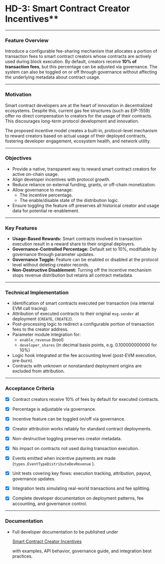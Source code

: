 # HD-3: Smart Contract Creator Incentives**

---

### **Feature Overview**

Introduce a configurable fee-sharing mechanism that allocates a portion of transaction fees to smart contract creators whose contracts are actively used during block execution. By default, creators receive **10% of transaction fees**, but this percentage can be adjusted via governance. The system can also be toggled on or off through governance without affecting the underlying metadata about contract usage.

---

### **Motivation**

Smart contract developers are at the heart of innovation in decentralized ecosystems. Despite this, current gas fee structures (such as EIP-1559) offer no direct compensation to creators for the usage of their contracts. This discourages long-term protocol development and innovation.

The proposed incentive model creates a built-in, protocol-level mechanism to reward creators based on actual usage of their deployed contracts, fostering developer engagement, ecosystem health, and network utility.

---

### **Objectives**

- Provide a native, transparent way to reward smart contract creators for active on-chain usage.
- Align developer incentives with protocol growth.
- Reduce reliance on external funding, grants, or off-chain monetization.
- Allow governance to manage:
    - The incentive percentage.
    - The enable/disable state of the distribution logic.
- Ensure toggling the feature off preserves all historical creator and usage data for potential re-enablement.

---

### **Key Features**

- **Usage-Based Rewards:** Smart contracts involved in transaction execution result in a reward share to their original deployers.
- **Governance-Controlled Percentage:** Default set to 10%, modifiable by governance through parameter updates.
- **Governance Toggle:** Feature can be enabled or disabled at the protocol level without deleting creator records.
- **Non-Destructive Disablement:** Turning off the incentive mechanism stops revenue distribution but retains all contract metadata.
---

### **Technical Implementation**

- Identification of smart contracts executed per transaction (via internal EVM call tracing).
- Attribution of executed contracts to their original `msg.sender` at deployment (`CREATE`, `CREATE2`).
- Post-processing logic to redirect a configurable portion of transaction fees to the creator address.
- Parameter module integration for:
    - `enable_revenue` (bool)
    - `developer_shares` (in decimal basis points, e.g. 0.100000000000 for 10%)
- Logic hook  integrated at the fee accounting level (post-EVM execution, pre-burn).
- Contracts with unknown or nonstandard deployment origins are excluded from attribution.

---

### **Acceptance Criteria**

- [x] Contract creators receive 10% of fees by default for executed contracts.
    
- [x] Percentage is adjustable via governance.
    
- [x] Incentive feature can be toggled on/off via governance.
    
- [x] Creator attribution works reliably for standard contract deployments.
    
- [x] Non-destructive toggling preserves creator metadata.
    
- [x] No impact on contracts not used during transaction execution.
    
- [x] Events emitted when incentive payments are made (`types.EventTypeDistributeDevRevenue` ).
    
- [x] Unit tests covering key flows: execution tracking, attribution, payout, governance updates.
    
- [x] Integration tests simulating real-world transactions and fee splitting.
    
- [x] Complete developer documentation on deployment patterns, fee accounting, and governance control.
    
---

### **Documentation**

- Full developer documentation to be published under
    
    [Smart Contract Creator Incentives](https://hub.helioschain.network/docs/innovate/advanced-use-cases/)
    
    with examples, API behavior, governance guide, and integration best practices.
    